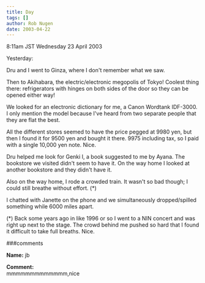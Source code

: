 ```yaml
---
title: Day
tags: []
author: Rob Nugen
date: 2003-04-22
---
```


<p class=date>8:11am JST Wednesday 23 April 2003</p>

<p>Yesterday:</p>

<p>Dru and I went to Ginza, where I don't remember what we saw.</p>

<p>Then to Akihabara, the electric/electronic megopolis of Tokyo!
Coolest thing there: refrigerators with hinges on both sides of the
door so they can be opened either way!</p>

<p>We looked for an electronic dictionary for me, a Canon Wordtank
IDF-3000.  I only mention the model because I've heard from two
separate people that they are flat the best.</p>

<p>All the different stores seemed to have the price pegged at 9980
yen, but then I found it for 9500 yen and bought it there.  9975
including tax, so I paid with a single 10,000 yen note.  Nice.</p>

<p>Dru helped me look for Genki I, a book suggested to me by Ayana.
The bookstore we visited didn't seem to have it.  On the way home I
looked at another bookstore and they didn't have it.</p>

<p>Also on the way home, I rode a crowded train.  It wasn't so bad
though; I could still breathe without effort. (*)</p>

<p>I chatted with Janette on the phone and we simultaneously
dropped/spilled something while 6000 miles apart.</p>

<p>(*) Back some years ago in like 1996 or so I went to a NIN concert
and was right up next to the stage.  The crowd behind me pushed so
hard that I found it difficult to take full breaths.  Nice.</p>

###comments


<p><b>Name:</b> jb

<p><b>Comment:</b>
<br>mmmmmmmmmmmmm,nice

